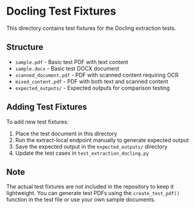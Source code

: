 # Docling Test Fixtures

This directory contains test fixtures for the Docling extraction tests.

## Structure

- `sample.pdf` - Basic test PDF with text content
- `sample.docx` - Basic test DOCX document
- `scanned_document.pdf` - PDF with scanned content requiring OCR
- `mixed_content.pdf` - PDF with both text and scanned content
- `expected_outputs/` - Expected outputs for comparison testing

## Adding Test Fixtures

To add new test fixtures:

1. Place the test document in this directory
2. Run the extract-local endpoint manually to generate expected output
3. Save the expected output in the `expected_outputs/` directory
4. Update the test cases in `test_extraction_docling.py`

## Note

The actual test fixtures are not included in the repository to keep it lightweight.
You can generate test PDFs using the `create_test_pdf()` function in the test file
or use your own sample documents.